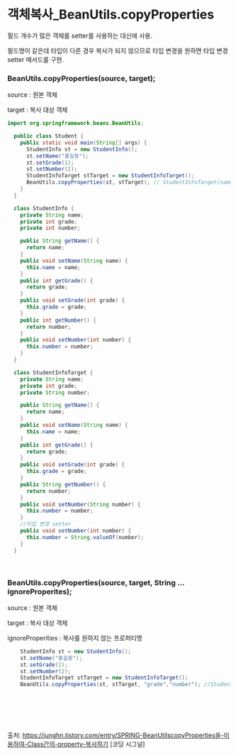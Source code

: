# 객체복사_BeanUtils.copyProperties

필드 개수가 많은 객체를 setter를 사용하는 대신에 사용.

필드명이 같은데 타입이 다른 경우 복사가 되지 않으므로 타입 변경을 원하면 타입 변경 setter 메서드를 구현.


### BeanUtils.copyProperties(source, target);

source : 원본 객체

target : 복사 대상 객체



```java
import org.springframework.beans.BeanUtils;

  public class Student {
    public static void main(String[] args) {
      StudentInfo st = new StudentInfo();
      st.setName("홍길동");
      st.setGrade(1);
      st.setNumber(2);
      StudentInfoTarget stTarget = new StudentInfoTarget();
      BeanUtils.copyProperties(st, stTarget); // StudentInfoTarget(name=홍길동, grade=2, number=15)
    }
  }

  class StudentInfo {
    private String name;
    private int grade;
    private int number;

    public String getName() {
      return name;
    }
    public void setName(String name) {
      this.name = name;
    }
    public int getGrade() {
      return grade;
    }
    public void setGrade(int grade) {
      this.grade = grade;
    }
    public int getNumber() {
      return number;
    }
    public void setNumber(int number) {
      this.number = number;
    }
  }

  class StudentInfoTarget {
    private String name;
    private int grade;
    private String number;

    public String getName() {
      return name;
    }
    public void setName(String name) {
      this.name = name;
    }
    public int getGrade() {
      return grade;
    }
    public void setGrade(int grade) {
      this.grade = grade;
    }
    public String getNumber() {
      return number;
    }
    public void setNumber(String number) {
      this.number = number;
    }
    //타입 변경 setter
    public void setNumber(int number) {
      this.number = String.valueOf(number);
    }
  }
```

 <br>

### BeanUtils.copyProperties(source, target, String ... ignoreProperites);

source : 원본 객체

target : 복사 대상 객체

ignoreProperities : 복사를 원하지 않는 프로퍼티명

```java
    StudentInfo st = new StudentInfo();
    st.setName("홍길동");
    st.setGrade(1);
    st.setNumber(2);
    StudentInfoTarget stTarget = new StudentInfoTarget();
    BeanUtils.copyProperties(st, stTarget, "grade","number"); //StudentInfoTarget(name=홍길동, grade=0, number=0)
```

<br><br><br><br>







출처: https://junghn.tistory.com/entry/SPRING-BeanUtilscopyProperties을-이용하여-Class간의-property-복사하기 [코딩 시그널]
